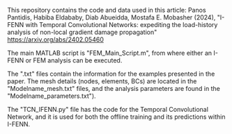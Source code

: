 This repository contains the code and data used in this article: 
Panos Pantidis, Habiba Eldababy, Diab Abueidda, Mostafa E. Mobasher (2024), "I-FENN with Temporal Convolutional Networks: expediting the load-history analysis of non-local gradient damage propagation"
https://arxiv.org/abs/2402.05460

The main MATLAB script is "FEM_Main_Script.m", from where either an I-FENN or FEM analysis can be executed.

The ".txt" files contain the information for the examples presented in the paper. The mesh details (nodes, elements, BCs) are located in the "Modelname_mesh.txt" files, and the analysis parameters are found in the "Modelname_parameters.txt").

The "TCN_IFENN.py" file has the code for the Temporal Convolutional Network, and it is used for both the offline training and its predictions within I-FENN. 




